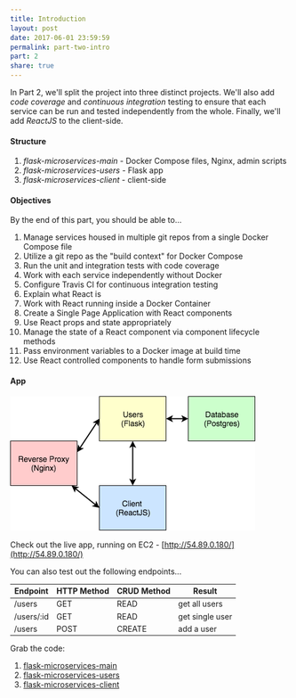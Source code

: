 ```yaml
---
title: Introduction
layout: post
date: 2017-06-01 23:59:59
permalink: part-two-intro
part: 2
share: true
---
```


In Part 2, we'll split the project into three distinct projects. We'll also add *code coverage* and *continuous integration* testing to ensure that each service can be run and tested independently from the whole. Finally, we'll add *ReactJS* to the client-side.

#### Structure

1. *flask-microservices-main* - Docker Compose files, Nginx, admin scripts
1. *flask-microservices-users* - Flask app
1. *flask-microservices-client* - client-side

#### Objectives

By the end of this part, you should be able to...

1. Manage services housed in multiple git repos from a single Docker Compose file
1. Utilize a git repo as the "build context" for Docker Compose
1. Run the unit and integration tests with code coverage
1. Work with each service independently without Docker
1. Configure Travis CI for continuous integration testing
1. Explain what React is
1. Work with React running inside a Docker Container
1. Create a Single Page Application with React components
1. Use React props and state appropriately
1. Manage the state of a React component via component lifecycle methods
1. Pass environment variables to a Docker image at build time
1. Use React controlled components to handle form submissions

#### App

<div style="text-align:left;">
  <img src="/assets/img/testdriven-architecture.png" style="max-width: 100%; border:0; box-shadow: none;" alt="microservice architecture">
</div>

Check out the live app, running on EC2 - [http://54.89.0.180/](http://54.89.0.180/)

You can also test out the following endpoints...

| Endpoint    | HTTP Method | CRUD Method | Result          |
|-------------|-------------|-------------|-----------------|
| /users      | GET         | READ        | get all users   |
| /users/:id  | GET         | READ        | get single user |
| /users      | POST        | CREATE      | add a user      |

Grab the code:

1. [flask-microservices-main](https://github.com/realpython/flask-microservices-main)
1. [flask-microservices-users](https://github.com/realpython/flask-microservices-users)
1. [flask-microservices-client](https://github.com/realpython/flask-microservices-client)
